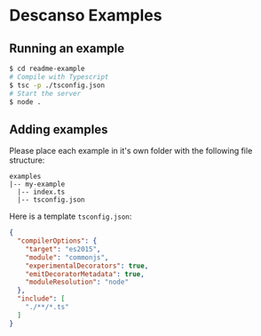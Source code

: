 # Descanso Examples

## Running an example
```bash
$ cd readme-example
# Compile with Typescript
$ tsc -p ./tsconfig.json
# Start the server
$ node .
```

## Adding examples
Please place each example in it's own folder with the following file structure:
```
examples
|-- my-example
  |-- index.ts
  |-- tsconfig.json
```
Here is a template ```tsconfig.json```:
```json
{
  "compilerOptions": {
    "target": "es2015",
    "module": "commonjs",
    "experimentalDecorators": true,
    "emitDecoratorMetadata": true,
    "moduleResolution": "node"
  },
  "include": [
    "./**/*.ts"
  ]
}
```